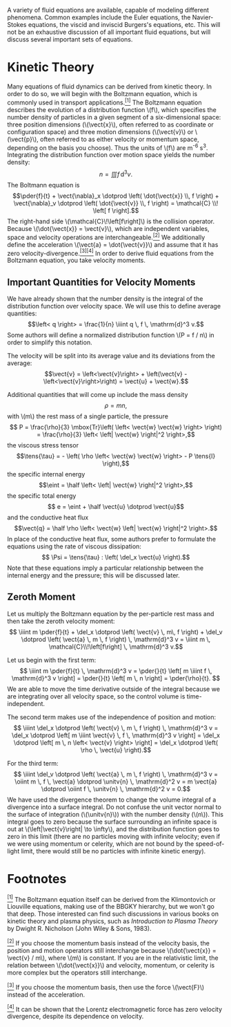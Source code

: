 A variety of fluid equations are available, capable of modeling different phenomena.  Common examples include the Euler equations, the Navier-Stokes equations, the viscid and inviscid Burgers's equations, etc.  This will not be an exhaustive discussion of all important fluid equations, but will discuss several important sets of equations.

# Kinetic Theory #

Many equations of fluid dynamics can be derived from kinetic theory.  In order to do so, we will begin with the Boltzmann equation, which is commonly used in transport applications.<a name="footmark1"></a>[<sup>\[1\]</sup>](#footnote1)  The Boltzmann equation describes the evolution of a distribution function \\\(f\\\), which specifies the number density of particles in a given segment of a six-dimensional space: three position dimensions (\\\(\vect{x}\\\), often referred to as coordinate or configuration space) and three motion dimensions (\\\(\vect{v}\\\) or \\\(\vect{p}\\\), often referred to as either velocity or momentum space, depending on the basis you choose).  Thus the units of \\\(f\\\) are m<sup>-6</sup> s<sup>3</sup>.  Integrating the distribution function over motion space yields the number density:
$$n = \iiint f \, \mathrm{d}^3v.$$
The Boltmann equation is
$$\pder{f}{t} + \vect{\nabla}_x \dotprod \left( \dot{\vect{x}} \\, f \right) + \vect{\nabla}_v \dotprod \left( \dot{\vect{v}} \\, f \right) = \mathcal{C} \\! \left[ f \right].$$
The right-hand side \\\(\mathcal{C}\\!\left[f\right]\\\) is the collision operator.  Because \\\(\dot{\vect{x}} = \vect{v}\\\), which are independent variables, space and velocity operations are interchangeable.<a name="footmark2"></a>[<sup>\[2\]</sup>](#footnote2)  We additionally define the acceleration \\\(\vect{a} = \dot{\vect{v}}\\\) and assume that it has zero velocity-divergence.<a name="footmark3"></a>[<sup>\[3\]</sup>](#footnote3)<a name="footmark4"></a>[<sup>\[4\]</sup>](#footnote4)  In order to derive fluid equations from the Boltzmann equation, you take velocity moments.

## Important Quantities for Velocity Moments ##

We have already shown that the number density is the integral of the distribution function over velocity space.  We will use this to define average quantities:
$$\left< q \right> = \frac{1}{n} \iiint q \, f \, \mathrm{d}^3 v.$$
Some authors will define a normalized distribution function \\\(P = f / n\\\) in order to simplify this notation.

The velocity will be split into its average value and its deviations from the average:
$$\vect{v} = \left<\vect{v}\right> + \left(\vect{v} - \left<\vect{v}\right>\right) = \vect{u} + \vect{w}.$$

Additional quantities that will come up include the mass density
$$ \rho = m n,$$
with \\\(m\\\) the rest mass of a single particle, the pressure
$$ P = \frac{\rho}{3} \mbox{Tr}\left( \left< \vect{w} \vect{w} \right> \right) = \frac{\rho}{3} \left< \left| \vect{w} \right|^2 \right>,$$
the viscous stress tensor
$$\tens{\tau} = - \left( \rho \left< \vect{w} \vect{w} \right> - P \tens{I} \right),$$
the specific internal energy
$$\eint = \half \left< \left| \vect{w} \right|^2 \right>,$$
the specific total energy
$$ e = \eint + \half \vect{u} \dotprod \vect{u}$$
and the conductive heat flux
$$\vect{q} = \half \rho \left< \vect{w} \left| \vect{w} \right|^2 \right>.$$
In place of the conductive heat flux, some authors prefer to formulate the equations using the rate of viscous dissipation:
$$ \Psi = \tens{\tau} : \left( \del_x \vect{u} \right).$$
Note that these equations imply a particular relationship between the internal energy and the pressure; this will be discussed later.

## Zeroth Moment ##

Let us multiply the Boltzmann equation by the per-particle rest mass and then take the zeroth velocity moment:
$$ \iiint m \pder{f}{t} + \del_x \dotprod \left( \vect{v} \, m\, f \right) + \del_v \dotprod \left( \vect{a} \, m \, f \right) \, \mathrm{d}^3 v = \iiint m \, \mathcal{C}\\!\left[f\right] \, \mathrm{d}^3 v.$$

Let us begin with the first term:
$$ \iiint m \pder{f}{t} \, \mathrm{d}^3 v
    = \pder{}{t} \left[ m \iiint f \, \mathrm{d}^3 v \right]
    = \pder{}{t} \left[ m \, n \right]
    = \pder{\rho}{t}. $$
We are able to move the time derivative outside of the integral because we are integrating over all velocity space, so the control volume is time-independent.

The second term makes use of the independence of position and motion:
$$ \iiint \del_x \dotprod \left( \vect{v} \, m \, f \right) \, \mathrm{d}^3 v
    = \del_x \dotprod \left[ m \iiint \vect{v} \, f \, \mathrm{d}^3 v \right]
    = \del_x \dotprod \left[ m \, n \left< \vect{v} \right> \right]
    = \del_x \dotprod \left( \rho \, \vect{u} \right).$$

For the third term:
$$ \iiint \del_v \dotprod \left( \vect{a} \, m \, f \right) \, \mathrm{d}^3 v
    = \oiint m \, f \, \vect{a} \dotprod \unitv{n} \, \mathrm{d}^2 v
    = m \vect{a} \dotprod \oiint f \, \unitv{n} \, \mathrm{d}^2 v
    = 0.$$
We have used the divergence theorem to change the volume integral of a divergence into a surface integral.  Do not confuse the unit vector normal to the surface of integration (\\\(\unitv{n}\\\)) with the number density (\\\(n\\\)).  This integral goes to zero because the surface surrounding an infinite space is out at \\\(\left|\vect{v}\right| \to \infty\\\), and the distribution function goes to zero in this limit (there are no particles moving with infinite velocity; even if we were using momentum or celerity, which are not bound by the speed-of-light limit, there would still be no particles with infinite kinetic energy).

# Footnotes #

<a name="footnote1"></a>[<sup>\[1\]</sup>](#footmark1) The Boltzmann equation itself can be derived from the Klimontovich or Liouville equations, making use of the BBGKY hierarchy, but we won't go that deep.  Those interested can find such discussions in various books on kinetic theory and plasma physics, such as _Introduction to Plasma Theory_ by Dwight R. Nicholson (John Wiley & Sons, 1983).

<a name="footnote2"></a>[<sup>\[2\]</sup>](#footmark2) If you choose the momentum basis instead of the velocity basis, the position and motion operators still interchange because \\\(\dot{\vect{x}} = \vect{v} / m\\\), where \\\(m\\\) is constant.  If you are in the relativistic limit, the relation between \\\(\dot{\vect{x}}\\\) and velocity, momentum, or celerity is more complex but the operators still interchange.

<a name="footnote3"></a>[<sup>\[3\]</sup>](#footmark3) If you choose the momentum basis, then use the force \\\(\vect{F}\\\) instead of the acceleration.

<a name="footnote4"></a>[<sup>\[4\]</sup>](#footmark4) It can be shown that the Lorentz electromagnetic force has zero velocity divergence, despite its dependence on velocity.